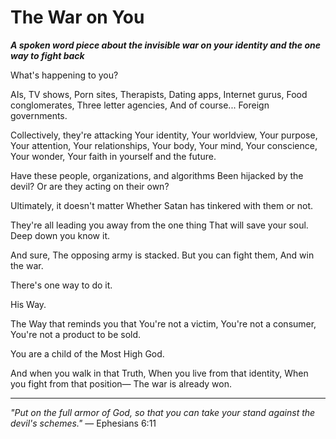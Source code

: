 # The War on You

***A spoken word piece about the invisible war on your identity and the one way to fight back***

What's happening to you?

AIs,
TV shows,
Porn sites,
Therapists,
Dating apps,
Internet gurus,
Food conglomerates,
Three letter agencies,
And of course...
Foreign governments.

Collectively, they're attacking
Your identity,
Your worldview,
Your purpose,
Your attention,
Your relationships,
Your body,
Your mind,
Your conscience,
Your wonder,
Your faith in yourself and the future.

Have these people, organizations, and algorithms
Been hijacked by the devil?
Or are they acting on their own?

Ultimately, it doesn't matter
Whether Satan has tinkered with them or not.

They're all leading you away from the one thing
That will save your soul.
Deep down you know it.

And sure,
The opposing army is stacked.
But you can fight them,
And win the war.

There's one way to do it.

His Way.

The Way that reminds you that
You're not a victim,
You're not a consumer,
You're not a product to be sold.

You are a child of the Most High God.

And when you walk in that Truth,
When you live from that identity,
When you fight from that position—
The war is already won.

---

*"Put on the full armor of God, so that you can take your stand against the devil's schemes."* — Ephesians 6:11
